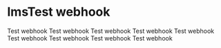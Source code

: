 # lmsTest webhook
Test webhook
Test webhook
Test webhook
Test webhook
Test webhook
Test webhook
Test webhook
Test webhook
Test webhook
